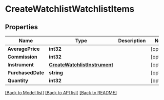 # CreateWatchlistWatchlistItems

## Properties

Name | Type | Description | Notes
------------ | ------------- | ------------- | -------------
**AveragePrice** | **int32** |  | [optional] 
**Commission** | **int32** |  | [optional] 
**Instrument** | [**CreateWatchlistInstrument**](CreateWatchlist_instrument.md) |  | [optional] 
**PurchasedDate** | **string** |  | [optional] 
**Quantity** | **int32** |  | [optional] 

[[Back to Model list]](../README.md#documentation-for-models) [[Back to API list]](../README.md#documentation-for-api-endpoints) [[Back to README]](../README.md)


